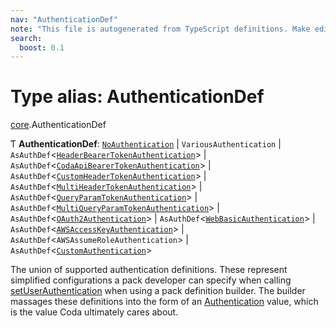 ```yaml
---
nav: "AuthenticationDef"
note: "This file is autogenerated from TypeScript definitions. Make edits to the comments in the TypeScript file and then run `make docs` to regenerate this file."
search:
  boost: 0.1
---
```

# Type alias: AuthenticationDef

[core](../modules/core.md).AuthenticationDef

Ƭ **AuthenticationDef**: [`NoAuthentication`](../interfaces/core.NoAuthentication.md) \| `VariousAuthentication` \| `AsAuthDef`<[`HeaderBearerTokenAuthentication`](../interfaces/core.HeaderBearerTokenAuthentication.md)\> \| `AsAuthDef`<[`CodaApiBearerTokenAuthentication`](../interfaces/core.CodaApiBearerTokenAuthentication.md)\> \| `AsAuthDef`<[`CustomHeaderTokenAuthentication`](../interfaces/core.CustomHeaderTokenAuthentication.md)\> \| `AsAuthDef`<[`MultiHeaderTokenAuthentication`](../interfaces/core.MultiHeaderTokenAuthentication.md)\> \| `AsAuthDef`<[`QueryParamTokenAuthentication`](../interfaces/core.QueryParamTokenAuthentication.md)\> \| `AsAuthDef`<[`MultiQueryParamTokenAuthentication`](../interfaces/core.MultiQueryParamTokenAuthentication.md)\> \| `AsAuthDef`<[`OAuth2Authentication`](../interfaces/core.OAuth2Authentication.md)\> \| `AsAuthDef`<[`WebBasicAuthentication`](../interfaces/core.WebBasicAuthentication.md)\> \| `AsAuthDef`<[`AWSAccessKeyAuthentication`](../interfaces/core.AWSAccessKeyAuthentication.md)\> \| `AsAuthDef`<`AWSAssumeRoleAuthentication`\> \| `AsAuthDef`<[`CustomAuthentication`](../interfaces/core.CustomAuthentication.md)\>

The union of supported authentication definitions. These represent simplified configurations
a pack developer can specify when calling [setUserAuthentication](../classes/core.PackDefinitionBuilder.md#setuserauthentication) when using
a pack definition builder. The builder massages these definitions into the form of
an [Authentication](core.Authentication.md) value, which is the value Coda ultimately cares about.
